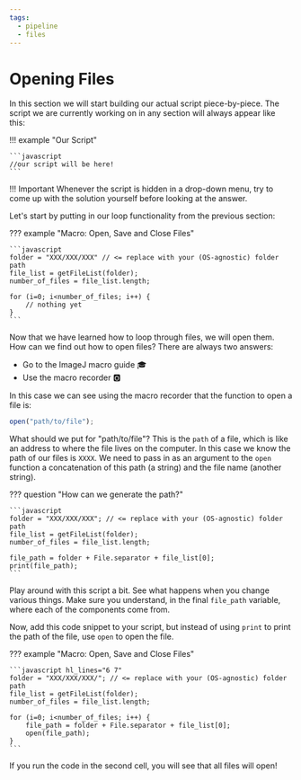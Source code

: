 ```yaml
---
tags:
  - pipeline
  - files
---
```

# Opening Files

In this section we will start building our actual script piece-by-piece. The
script we are currently working on in any section will always appear like this:

!!! example "Our Script"

    ```javascript
    //our script will be here!
    ```

!!! Important
    Whenever the script is hidden in a drop-down menu, try to come up with the
    solution yourself before looking at the answer.

Let's start by putting in our loop functionality from the previous section:

??? example "Macro: Open, Save and Close Files"

    ```javascript
    folder = "XXX/XXX/XXX" // <= replace with your (OS-agnostic) folder path
    file_list = getFileList(folder);
    number_of_files = file_list.length;

    for (i=0; i<number_of_files; i++) {
        // nothing yet
    }
    ```

Now that we have learned how to loop through files, we will open them. How can
we find out how to open files? There are always two answers:

* Go to the ImageJ macro guide :mortar_board:
* Use the macro recorder :o2:

In this case we can see using the macro recorder that the function to open a
file is:

```javascript
open("path/to/file");
```

What should we put for "path/to/file"? This is the `path` of a file, which is
like an address to where the file lives on the computer. In this case we know
the path of our files is `XXXX`. We need to pass in as an argument to the `open`
function a concatenation of this path (a string) and the file name (another
string).

??? question "How can we generate the path?"

    ```javascript
    folder = "XXX/XXX/XXX"; // <= replace with your (OS-agnostic) folder path
    file_list = getFileList(folder);
    number_of_files = file_list.length;

    file_path = folder + File.separator + file_list[0];
    print(file_path);
    ```

Play around with this script a bit. See what happens when you change various
things. Make sure you understand, in the final `file_path` variable, where each
of the components come from.

Now, add this code snippet to your script, but instead of using `print` to
print the path of the file, use `open` to open the file.

??? example "Macro: Open, Save and Close Files"

    ```javascript hl_lines="6 7"
    folder = "XXX/XXX/XXX/"; // <= replace with your (OS-agnostic) folder path
    file_list = getFileList(folder);
    number_of_files = file_list.length;

    for (i=0; i<number_of_files; i++) {
        file_path = folder + File.separator + file_list[0];
        open(file_path);
    }
    ```

If you run the code in the second cell, you will see that all files will open!
